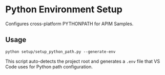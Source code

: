 # Python Environment Setup

Configures cross-platform PYTHONPATH for APIM Samples.

## Usage

```shell
python setup/setup_python_path.py --generate-env
```

This script auto-detects the project root and generates a `.env` file that VS Code uses for Python path configuration.
